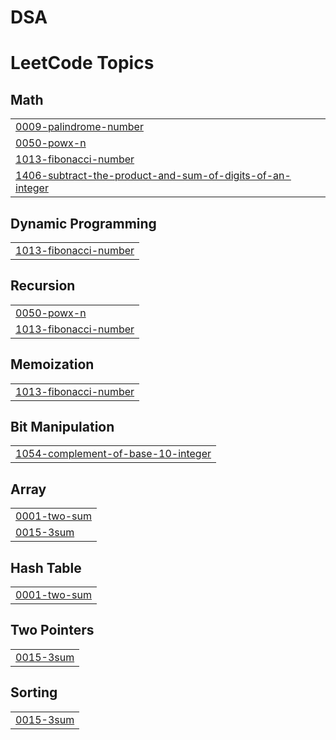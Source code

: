 # DSA
<!---LeetCode Topics Start-->
# LeetCode Topics
## Math
|  |
| ------- |
| [0009-palindrome-number](https://github.com/akshat09105/DSA/tree/master/0009-palindrome-number) |
| [0050-powx-n](https://github.com/akshat09105/DSA/tree/master/0050-powx-n) |
| [1013-fibonacci-number](https://github.com/akshat09105/DSA/tree/master/1013-fibonacci-number) |
| [1406-subtract-the-product-and-sum-of-digits-of-an-integer](https://github.com/akshat09105/DSA/tree/master/1406-subtract-the-product-and-sum-of-digits-of-an-integer) |
## Dynamic Programming
|  |
| ------- |
| [1013-fibonacci-number](https://github.com/akshat09105/DSA/tree/master/1013-fibonacci-number) |
## Recursion
|  |
| ------- |
| [0050-powx-n](https://github.com/akshat09105/DSA/tree/master/0050-powx-n) |
| [1013-fibonacci-number](https://github.com/akshat09105/DSA/tree/master/1013-fibonacci-number) |
## Memoization
|  |
| ------- |
| [1013-fibonacci-number](https://github.com/akshat09105/DSA/tree/master/1013-fibonacci-number) |
## Bit Manipulation
|  |
| ------- |
| [1054-complement-of-base-10-integer](https://github.com/akshat09105/DSA/tree/master/1054-complement-of-base-10-integer) |
## Array
|  |
| ------- |
| [0001-two-sum](https://github.com/akshat09105/DSA/tree/master/0001-two-sum) |
| [0015-3sum](https://github.com/akshat09105/DSA/tree/master/0015-3sum) |
## Hash Table
|  |
| ------- |
| [0001-two-sum](https://github.com/akshat09105/DSA/tree/master/0001-two-sum) |
## Two Pointers
|  |
| ------- |
| [0015-3sum](https://github.com/akshat09105/DSA/tree/master/0015-3sum) |
## Sorting
|  |
| ------- |
| [0015-3sum](https://github.com/akshat09105/DSA/tree/master/0015-3sum) |
<!---LeetCode Topics End-->